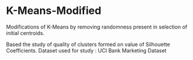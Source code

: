 # K-Means-Modified
Modifications of K-Means by removing randomness present in selection of initial centroids.

Based the study of quality of clusters formed on value of Silhouette Coefficients.
Dataset used for study : UCI Bank Marketing Dataset
